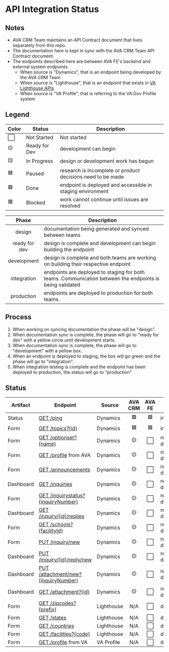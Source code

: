 # API Integration Status

## Notes
* AVA CRM Team maintains an API Contract document that lives separately from this repo.
* The documentation here is kept in sync with the AVA CRM Team API Contract document
* The endpoints described here are between AVA FE's backend and external system endpoints
    *  When source is "Dynamics", that is an endpoint being developed by the AVA CRM Team
    *  When source is "Lighthouse", that is an endpoint that exists in [VA Lighthouse APIs](https://developer.va.gov/explore)
    *  When source is "VA Profile", that is referring to the VA.Gov Profile system

## Legend

|Color | Status | Description |
|---|---|---|
⬜ | Not Started | Not started |
🟡 | Ready for Dev | development can begin |
🟨 | In Progress | design or development work has begun |
🟦 | Paused | research is incomplete or product decisions need to be made |
🟩 | Done | endpoint is deployed and accessible in staging environment |
🟥 | Blocked | work cannot continue until issues are resolved |



| Phase | Description |
|:---:|---|
| design | documentation being generated and synced between teams | 
| ready for dev | design is complete and development can begin building the endpoint |
| development | design is complete and both teams are working on building their respective endpoint |
| integration | endpoints are deployed to staging for both teams. Communication between the endpoints is being validated |
| production | endpoints are deployed to production for both teams. |

## Process
1) When working on syncing documentation the phase will be "design".
2) When documentation sync is complete, the phase will go to "ready for dev" with a yellow circle until development starts.
3) When documentation sync is complete, the phase will go to "development" with a yellow box.
4) When an endpoint is deployed to staging, the box will go green and the phase will go to "integration".
5) When integration testing is complete and the endpoint has been deployed to production, the status will go to "production"

## Status

| Artifact | Endpoint | Source | AVA CRM | AVA FE | Phase | Notes |
|---|---|---|:---:|:---:|---|---|
Status | [GET /ping](crm_api/Status_Ping.md) | Dynamics | 🟩 | 🟩 | integration |  | 
Form | [GET /topics?{id}](crm_api/Form_GetTopics.md) | Dynamics | 🟩 | 🟩 | integration |  | 
Form | [GET /optionset?{name}](crm_api/Form_GetOptionSet.md) | Dynamics | 🟡 | ⬜ | ready for dev | | 
Form | [GET /profile](crm_api/AVA_Profile.md) from AVA | Dynamics | 🟡 | ⬜ | ready for dev |  | 
Form | [GET /announcements](crm_api/Form_RetrieveAnnouncements.md) | Dynamics | 🟡 | ⬜ | ready for dev | | 
Dashboard | [GET /inquiries](crm_api/Dashboard_RetrieveInquiries.md) | Dynamics | 🟡 | ⬜ | ready for dev | | 
Form | [GET /inquirystatus?{inquiryNumber}](crm_api/Form_GetInquiryStatus.md) | Dynamics | 🟡 | ⬜ | ready for dev | | 
Dashboard | [GET /inquiry/{id}/replies](crm_api/Dashboard_RetrieveReplies.md) | Dynamics | 🟡 | ⬜ | ready for dev | |
Form | [GET /schools?{facilityId}](crm_api/Form_SchoolFacilityCodes.md) | Dynamics | 🟡 | ⬜ | ready for dev |  | 
Form | [PUT /inquiry/new](crm_api/Form_SubmitInquiry.md)  | Dynamics | 🟡 | ⬜ | ready for dev | |  
Dashboard | [PUT /inquiry/{id}/reply/new](crm_api/Dashboard_SubmitAReply.md) | Dynamics | 🟡 | ⬜ | ready for dev |  | 
Dashboard | [PUT /attachment/new?{inquiryNumber}](crm_api/Dashboard_UploadFile.md) | Dynamics | 🟡 | ⬜ | ready for dev |  | 
Dashboard | [GET /attachment?{id}](crm_api/Dashboard_GetAttachment.md) | Dynamics | 🟡 | ⬜ | ready for dev | | 
Form | [GET /zipcodes?{prefix}](lighthouse/Form_ZipCodes.md) | Lighthouse | N/A | ⬜ | design |  | 
Form | [GET /states](lighthouse/Form_States.md) | Lighthouse | N/A | ⬜ | design | |  
Form | [GET /countries](lighthouse/Form_GetCountries.md) | Lighthouse | N/A | ⬜ | design | | 
Form | [GET /facilities?{code}](lighthouse/Form_MedicalFacilities.md)  | Lighthouse | N/A | ⬜ | design |  | 
Form | [GET /profile](va_profile/profile_processes.md) from VA | VA Profile | N/A | ⬜ | design |  | 

